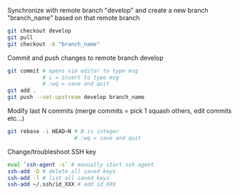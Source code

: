 Synchronize with remote branch "develop" and create a new branch "branch_name" based on that remote branch

```BASH
git checkout develop
git pull
git checkout -b "branch_name"
```

Commit and push changes to remote branch develop
```BASH
git commit # opens vim editor to type msg
           # i = insert to type msg
           # :wq = save and quit 
git add .
git push --set-upstream develop branch_name
```

Modify last N commits (merge commits = pick 1 squash others, edit commits etc...)

```BASH
git rebase -i HEAD~N # N is integer 
                     # :wq = save and quit
```

Change/troubleshoot SSH key

```BASH
eval `ssh-agent -s` # manually start ssh agent
ssh-add -D # delete all saved keys
ssh-add -l # list all saved keys
ssh-add ~/.ssh/id_XXX # add id_XXX
```

